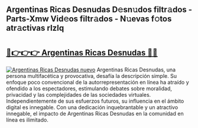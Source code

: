 ## Argentinas Ricas Desnudas D𝚎sn𝚞dos filtr𝚊dos - Parts-Xmw Vid𝚎os filtr𝚊dos - N𝚞evas f𝚘tos atr𝚊ctivas rIzIq

# <h2><a href="http://mb4s2x.tromn.icu/?c=Argentinas+Ricas+Desnudas">🔗👉👉👉 Argentinas Ricas Desnudas 🔗🔗</a></h2>

[![Argentinas Ricas Desnudas nuevo](https://i.imgur.com/pEAQMta.gif)](http://mb4s2x.tromn.icu/?c=Argentinas+Ricas+Desnudas)
Argentinas Ricas Desnudas, una persona multifacética y provocativa, desafía la descripción simple. Su enfoque poco convencional de la autorrepresentación en línea ha atraído y ofendido a los espectadores, estimulando debates sobre moralidad, privacidad y las complejidades de las sociedades virtuales. Independientemente de sus esfuerzos futuros, su influencia en el ámbito digital es innegable. Con una dedicación inquebrantable y un atractivo innegable, el impacto de Argentinas Ricas Desnudas en la comunidad en línea es ilimitado.
